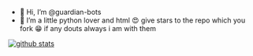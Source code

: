 - 👋 Hi, I’m @guardian-bots
- 👀 I’m a little python lover and html 
  😍 give stars to the repo which  you fork 😁 if any douts always i am with them 

[![github stats](https://github-readme-stats.vercel.app/api?username=guardian-bots&show_icons=true&theme=radical)](https://github.com/guardian-bots)




